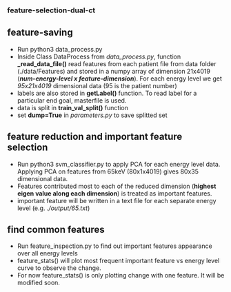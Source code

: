 ### feature-selection-dual-ct
## feature-saving
- Run python3 data_process.py <br/>
- Inside Class DataProcess from *data_process.py*, function **_read_data_file()** read features from each patient file from data folder (./data/Features) and stored in a numpy array of dimension 21x4019 (**_num-energy-level x feature-dimension_**). For each energy level we get *95x21x4019* dimensional data (95 is the patient number) <br/>
- labels are also stored in **getLabel()** function. To read label for a particular end goal, masterfile is used. <br/>
- data is split in **train_val_split()** function <br/>
- set **dump=True** in *parameters.py* to save splitted set <br/>

## feature reduction and important feature selection
- Run python3 svm_classifier.py to apply PCA for each energy level data. Applying PCA on features from 65keV
(80x1x4019) gives 80x35 dimensional data.<br/>
- Features contributed most to each of the reduced dimension (**highest eigen value along each dimension**) is treated as important features. <br/>
- important feature will be written in a text file for each separate energy level (e.g. *./output/65.txt*) <br/>

## find common features
- Run feature_inspection.py to find out important features appearance over all energy levels <br/>
- feature_stats() will plot most frequent important feature vs energy level curve to observe the change. <br/>
- For now feature_stats() is only plotting change with one feature. It will be modified soon. <br/>